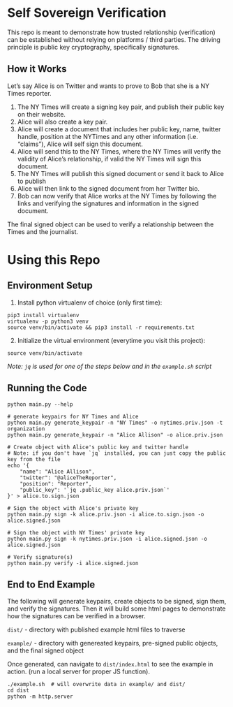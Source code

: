 # Self Sovereign Verification

This repo is meant to demonstrate how trusted relationship (verification) can be established without relying on platforms / third parties.
The driving principle is public key cryptography, specifically signatures.

## How it Works

Let’s say Alice is on Twitter and wants to prove to Bob that she is a NY Times reporter.

1. The NY Times will create a signing key pair, and publish their public key on their website.
1. Alice will also create a key pair.
1. Alice will create a document that includes her public key, name, twitter handle, position at the NYTimes and any other information (i.e. “claims”), Alice will self sign this document.
1. Alice will send this to the NY Times, where the NY Times will verify the validity of Alice’s relationship, if valid the NY Times will sign this document.
1. The NY Times will publish this signed document or send it back to Alice to publish
1. Alice will then link to the signed document from her Twitter bio.
1. Bob can now verify that Alice works at the NY Times by following the links and verifying the signatures and information in the signed document.

The final signed object can be used to verify a relationship between the Times and the journalist.

# Using this Repo

## Environment Setup

1. Install python virtualenv of choice (only first time):

```
pip3 install virtualenv
virtualenv -p python3 venv
source venv/bin/activate && pip3 install -r requirements.txt
```

2. Initialize the virtual environment (everytime you visit this project):
```
source venv/bin/activate
```

*Note: `jq` is used for one of the steps below and in the `example.sh` script*

## Running the Code

```
python main.py --help

# generate keypairs for NY Times and Alice
python main.py generate_keypair -n "NY Times" -o nytimes.priv.json -t organization
python main.py generate_keypair -n "Alice Allison" -o alice.priv.json

# Create object with Alice's public key and twitter handle
# Note: if you don't have `jq` installed, you can just copy the public key from the file
echo '{
    "name": "Alice Allison",
    "twitter": "@aliceTheReporter",
    "position": "Reporter",
    "public_key": '`jq .public_key alice.priv.json`'
}' > alice.to.sign.json

# Sign the object with Alice's private key
python main.py sign -k alice.priv.json -i alice.to.sign.json -o alice.signed.json

# Sign the object with NY Times' private key
python main.py sign -k nytimes.priv.json -i alice.signed.json -o alice.signed.json

# Verify signature(s)
python main.py verify -i alice.signed.json
```

## End to End Example

The following will generate keypairs, create objects to be signed, sign them, and verify the signatures.
Then it will build some html pages to demonstrate how the signatures can be verified in a browser.


`dist/` - directory with published example html files to traverse

`example/` - directory with genereated keypairs, pre-signed public objects, and the final signed object

Once generated, can navigate to `dist/index.html` to see the example in action. (run a local server for proper JS function).

```
./example.sh  # will overwrite data in example/ and dist/
cd dist
python -m http.server
```
